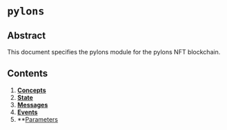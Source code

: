 <!--
order: 0
title: Pylons Overview
parent:
  title: "pylons"
-->

# `pylons`


## Abstract

This document specifies the pylons module for the pylons NFT blockchain.

## Contents


1. **[Concepts](01_concepts.md)**
2. **[State](02_state.md)**
3. **[Messages](03_messages.md)**
4. **[Events](04_events.md)**
5. **[Parameters](05_parameters.md)
    